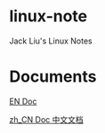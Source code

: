 # linux-note
Jack Liu's Linux Notes


# Documents

[EN Doc](https://github.com/iotd/linux-note/tree/master/EN)

[zh_CN Doc 中文文档](https://github.com/iotd/linux-note/tree/master/zh_CN)

